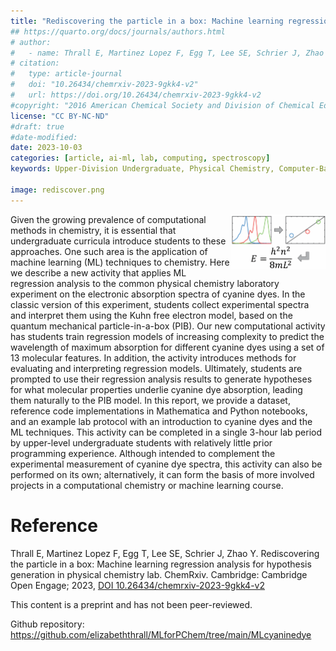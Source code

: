 ```yaml
---
title: "Rediscovering the particle in a box: Machine learning regression analysis for hypothesis generation in physical chemistry lab"
## https://quarto.org/docs/journals/authors.html
# author:
#   - name: Thrall E, Martinez Lopez F, Egg T, Lee SE, Schrier J, Zhao Y
# citation:
#   type: article-journal
#   doi: "10.26434/chemrxiv-2023-9gkk4-v2"
#   url: https://doi.org/10.26434/chemrxiv-2023-9gkk4-v2
#copyright: "2016 American Chemical Society and Division of Chemical Education, Inc."
license: "CC BY-NC-ND"
#draft: true
#date-modified:
date: 2023-10-03
categories: [article, ai-ml, lab, computing, spectroscopy]
keywords: Upper-Division Undergraduate, Physical Chemistry, Computer-Based Learning, Computational Chemistry, Machine Learning, Spectroscopy, Cyanine

image: rediscover.png
---
```

<img src="rediscover.png" width="30%" align="right"/>

Given the growing prevalence of computational methods in chemistry, it is essential that undergraduate curricula introduce students to these approaches. One such area is the application of machine learning (ML) techniques to chemistry. Here we describe a new activity that applies ML regression analysis to the common physical chemistry laboratory experiment on the electronic absorption spectra of cyanine dyes. In the classic version of this experiment, students collect experimental spectra and interpret them using the Kuhn free electron model, based on the quantum mechanical particle-in-a-box (PIB). Our new computational activity has students train regression models of increasing complexity to predict the wavelength of maximum absorption for different cyanine dyes using a set of 13 molecular features. In addition, the activity introduces methods for evaluating and interpreting regression models. Ultimately, students are prompted to use their regression analysis results to generate hypotheses for what molecular properties underlie cyanine dye absorption, leading them naturally to the PIB model. In this report, we provide a dataset, reference code implementations in Mathematica and Python notebooks, and an example lab protocol with an introduction to cyanine dyes and the ML techniques. This activity can be completed in a single 3-hour lab period by upper-level undergraduate students with relatively little prior programming experience. Although intended to complement the experimental measurement of cyanine dye spectra, this activity can also be performed on its own; alternatively, it can form the basis of more involved projects in a computational chemistry or machine learning course.


# Reference

Thrall E, Martinez Lopez F, Egg T, Lee SE, Schrier J, Zhao
Y. Rediscovering the particle in a box: Machine learning regression
analysis for hypothesis generation in physical chemistry
lab. ChemRxiv. Cambridge: Cambridge Open Engage; 2023,
[DOI
10.26434/chemrxiv-2023-9gkk4-v2](https://doi.org/10.26434/chemrxiv-2023-9gkk4-v2)

This content is a preprint and has not been peer-reviewed.

Github repository: <https://github.com/elizabeththrall/MLforPChem/tree/main/MLcyaninedye>

<span hidden>KEYWORDS: Upper-Division Undergraduate, Physical Chemistry, Computer-Based Learning, Computational
Chemistry, Machine Learning, Spectroscopy, Cyanine
</span>


